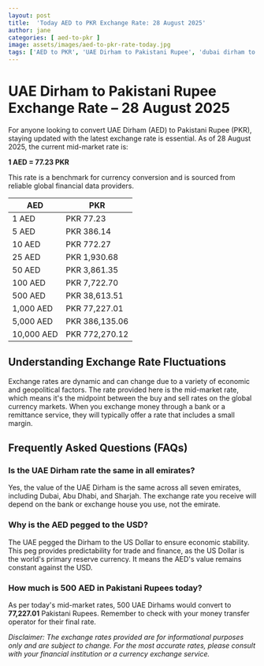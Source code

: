 ```yaml
---
layout: post
title:  'Today AED to PKR Exchange Rate: 28 August 2025'
author: jane
categories: [ aed-to-pkr ]
image: assets/images/aed-to-pkr-rate-today.jpg
tags: ['AED to PKR', 'UAE Dirham to Pakistani Rupee', 'dubai dirham to pkr', 'dirham rate in pakistan today', 'uae exchange rate pakistan']
---
```


# UAE Dirham to Pakistani Rupee Exchange Rate – 28 August 2025

For anyone looking to convert UAE Dirham (AED) to Pakistani Rupee (PKR), staying updated with the latest exchange rate is essential. As of 28 August 2025, the current mid-market rate is:

**1 AED = 77.23 PKR**

This rate is a benchmark for currency conversion and is sourced from reliable global financial data providers.

| AED | PKR |
| --- | --- |
| 1 AED | PKR 77.23 |
| 5 AED | PKR 386.14 |
| 10 AED | PKR 772.27 |
| 25 AED | PKR 1,930.68 |
| 50 AED | PKR 3,861.35 |
| 100 AED | PKR 7,722.70 |
| 500 AED | PKR 38,613.51 |
| 1,000 AED | PKR 77,227.01 |
| 5,000 AED | PKR 386,135.06 |
| 10,000 AED | PKR 772,270.12 |


## Understanding Exchange Rate Fluctuations

Exchange rates are dynamic and can change due to a variety of economic and geopolitical factors. The rate provided here is the mid-market rate, which means it's the midpoint between the buy and sell rates on the global currency markets. When you exchange money through a bank or a remittance service, they will typically offer a rate that includes a small margin.

## Frequently Asked Questions (FAQs)

### Is the UAE Dirham rate the same in all emirates?

Yes, the value of the UAE Dirham is the same across all seven emirates, including Dubai, Abu Dhabi, and Sharjah. The exchange rate you receive will depend on the bank or exchange house you use, not the emirate.

### Why is the AED pegged to the USD?

The UAE pegged the Dirham to the US Dollar to ensure economic stability. This peg provides predictability for trade and finance, as the US Dollar is the world's primary reserve currency. It means the AED's value remains constant against the USD.

### How much is 500 AED in Pakistani Rupees today?

As per today's mid-market rates, 500 UAE Dirhams would convert to **77,227.01** Pakistani Rupees. Remember to check with your money transfer operator for their final rate.



*Disclaimer: The exchange rates provided are for informational purposes only and are subject to change. For the most accurate rates, please consult with your financial institution or a currency exchange service.*
